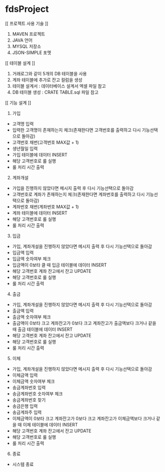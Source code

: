 # fdsProject
[[ 프로젝트 사용 기술 ]]
1. MAVEN 프로젝트
2. JAVA 언어
3. MYSQL 저장소
4. JSON-SIMPLE 포멧

[[ 테이블 설계 ]]
1. 거래로그와 같이 5개의 DB 테이블을 사용
2. 계좌 테이블에 추가로 잔고 컬럼을 생성
3. 테이블 설계서 : 데이터베이스 설계서 엑셀 파일 참고
4. DB 테이블 생성 : CRATE TABLE.sql 파일 참고

[[ 기능 설계 ]]
1. 가입
  - 고객명 입력
  - 입력한 고객명이 존재하는지 체크(존재한다면 고객번호를 출력하고 다시 기능선택으로 돌아감)
  - 고객번호 채번(고객번호 MAX값 + 1)
  - 생년월일 입력
  - 가입 테이블에 데이터 INSERT
  - 해당 고객번호로 룰 실행
  - 룰 처리 시간 출력

2. 계좌개설
  - 가입을 진행하지 않았다면 메시지 출력 후 다시 기능선택으로 돌아감
  - 고객번호로 계좌가 존재하는지 체크(존재한다면 계좌번호를 출력하고 다시 기능선택으로 돌아감)
  - 계좌번호 채번(계좌번호 MAX값 + 1)
  - 계좌 테이블에 데이터 INSERT
  - 해당 고객번호로 룰 실행
  - 룰 처리 시간 출력

3. 입금
  - 가입, 계좌개설을 진행하지 않았다면 메시지 출력 후 다시 기능선택으로 돌아감
  - 입금액 입력
  - 입금액 숫자여부 체크
  - 입금액이 0보타 클 때 입금 테이블에 데이터 INSERT
  - 해당 고객번호 계좌 잔고에서 잔고 UPDATE
  - 해당 고객번호로 룰 실행
  - 룰 처리 시간 출력

4. 출금
  - 가입, 계좌개설을 진행하지 않았다면 메시지 출력 후 다시 기능선택으로 돌아감
  - 출금액 입력
  - 출금액 숫자여부 체크
  - 출금액이 0보타 크고 계좌잔고가 0보다 크고 계좌잔고가 출금액보다 크거나 같을 때 출금 테이블에 데이터 INSERT
  - 해당 고객번호 계좌 잔고에서 잔고 UPDATE
  - 해당 고객번호로 룰 실행
  - 룰 처리 시간 출력

5. 이체
  - 가입, 계좌개설을 진행하지 않았다면 메시지 출력 후 다시 기능선택으로 돌아감
  - 이체금액 입력
  - 이체금액 숫자여부 체크
  - 송금계좌번호 입력
  - 송금계좌번호 숫자여부 체크
  - 송금계좌번호 찾기
  - 송금은행 입력
  - 송금계좌주 입력
  - 이체금액이 0보타 크고 계좌잔고가 0보다 크고 계좌잔고가 이체금액보다 크거나 같을 때 이체 테이블에 데이터 INSERT
  - 해당 고객번호 계좌 잔고에서 잔고 UPDATE
  - 해당 고객번호로 룰 실행
  - 룰 처리 시간 출력

6. 종료
  - 시스템 종료